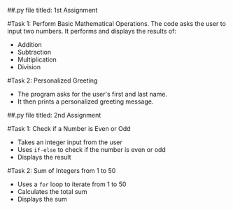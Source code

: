 ##.py file titled: 1st Assignment

#Task 1: Perform Basic Mathematical Operations. The code asks the user to input two numbers.
It performs and displays the results of:
 - Addition
 - Subtraction
 - Multiplication
 - Division

#Task 2: Personalized Greeting
- The program asks for the user's first and last name.
- It then prints a personalized greeting message.

##.py file titled: 2nd Assignment

#Task 1: Check if a Number is Even or Odd
- Takes an integer input from the user
- Uses `if-else` to check if the number is even or odd
- Displays the result

#Task 2: Sum of Integers from 1 to 50
- Uses a `for` loop to iterate from 1 to 50
- Calculates the total sum
- Displays the sum

